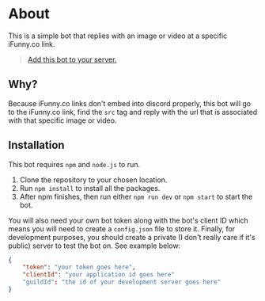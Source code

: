 # About

This is a simple bot that replies with an image or video at a specific iFunny.co link.

>[Add this bot to your server.](https://discord.com/api/oauth2/authorize?client_id=1051024538831437865&permissions=116736&scope=bot%20applications.commands)

## Why?

Because iFunny.co links don't embed into discord properly, this bot will go to the iFunny.co link, find the `src` tag and reply with the url
that is associated with that specific image or video.

## Installation

This bot requires `npm` and `node.js` to run.

1. Clone the repository to your chosen location.
1. Run `npm install` to install all the packages.
1. After npm finishes, then run either `npm run dev` or `npm start` to start the bot.

You will also need your own bot token along with the bot's client ID
which means you will need to create a `config.json` file to store it.
Finally, for development purposes, you should create a private (I don't really care if it's public) server to
test the bot on.
See example below:

```json
{
	"token": "your token goes here",
	"clientId": "your application id goes here"
	"guildId": "the id of your development server goes here"
}
```

